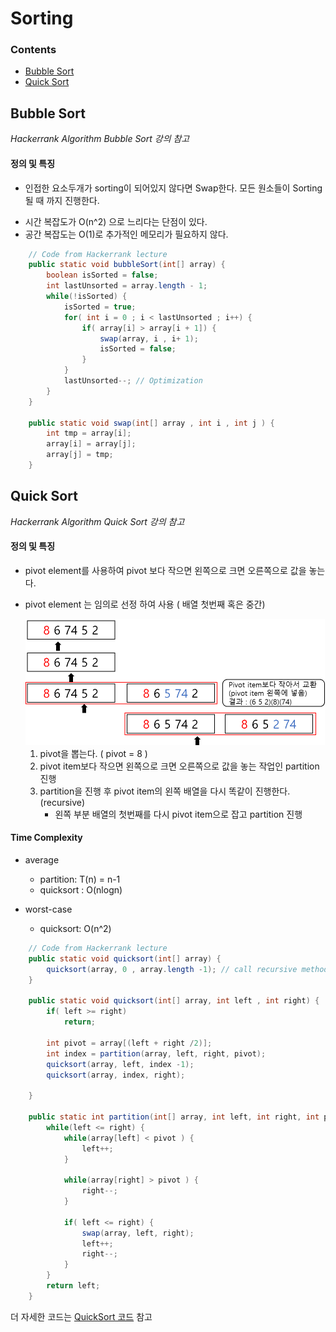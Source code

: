 # Sorting

### Contents

- [Bubble Sort](#Bubble%20Sort)
- [Quick Sort](#Quick%20Sort)



## Bubble Sort

*Hackerrank Algorithm Bubble Sort 강의 참고*

#### 정의 및 특징

- 인접한 요소두개가 sorting이 되어있지 않다면 Swap한다. 모든 원소들이 Sorting 될 때 까지 진행한다.

* 시간 복잡도가 O(n^2) 으로 느리다는 단점이 있다. 
* 공간 복잡도는 O(1)로 추가적인 메모리가 필요하지 않다.

~~~java
	// Code from Hackerrank lecture
	public static void bubbleSort(int[] array) {
		boolean isSorted = false;
		int lastUnsorted = array.length - 1;
		while(!isSorted) {
			isSorted = true;
			for( int i = 0 ; i < lastUnsorted ; i++) {
				if( array[i] > array[i + 1]) {
					swap(array, i , i+ 1);
					isSorted = false;
				}
			}
			lastUnsorted--; // Optimization
		}
	}
	
	public static void swap(int[] array , int i , int j ) {
		int tmp = array[i];
		array[i] = array[j];
		array[j] = tmp;
	}
~~~



## Quick Sort

*Hackerrank Algorithm Quick Sort 강의 참고*

#### 정의 및 특징

- pivot element를 사용하여 pivot 보다 작으면 왼쪽으로 크면 오른쪽으로 값을 놓는다. 

- pivot element 는 임의로 선정 하여 사용 ( 배열 첫번째 혹은 중간)

  <img src="./Imgs/QuickSortImg.png" alt="QuickSort" style="zoom:50%;" >

  1. pivot을 뽑는다. ( pivot  = 8 )
  2. pivot item보다 작으면 왼쪽으로 크면 오른쪽으로 값을 놓는 작업인 partition 진행
  3. partition을 진행 후 pivot item의 왼쪽 배열을 다시 똑같이 진행한다. (recursive)
     - 왼쪽 부분 배열의 첫번째를 다시 pivot item으로 잡고 partition 진행

#### Time Complexity

- average
  - partition: T(n) = n-1
  - quicksort : O(nlogn) 

- worst-case
  - quicksort: O(n^2)

~~~java
	// Code from Hackerrank lecture
	public static void quicksort(int[] array) {
    	quicksort(array, 0 , array.length -1); // call recursive method
    }
    
    public static void quicksort(int[] array, int left , int right) {
    	if( left >= right)
    		return;
    	
    	int pivot = array[(left + right /2)]; 
    	int index = partition(array, left, right, pivot);
    	quicksort(array, left, index -1);
    	quicksort(array, index, right);
    	
    }
    
    public static int partition(int[] array, int left, int right, int pivot) {
    	while(left <= right) {
    		while(array[left] < pivot ) {
    			left++;
    		}
    		
    		while(array[right] > pivot ) {
    			right--;
    		}
    		
    		if( left <= right) {
    			swap(array, left, right);
    			left++;
    			right--;
    		}
    	}
    	return left;
    }
~~~

더 자세한 코드는 [QuickSort 코드](./Comparator/QuickSort.java) 참고
